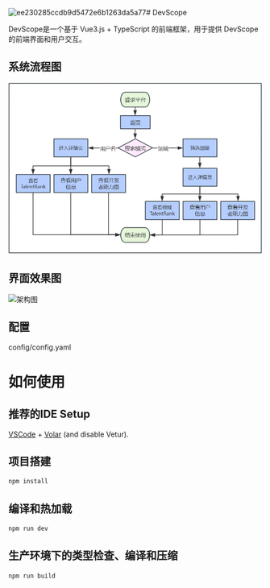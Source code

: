 <img width="479" alt="ee230285ccdb9d5472e6b1263da5a77" src="https://github.com/user-attachments/assets/e549d9ae-bdfe-4a3a-a152-6b73e9f46b95"># DevScope

DevScope是一个基于 Vue3.js + TypeScript 的前端框架，用于提供 DevScope 的前端界面和用户交互。

## 系统流程图

![流程图](./flowChart.png)

## 界面效果图

![架构图](./platform.png)

## 配置

config/config.yaml



# 如何使用

## 推荐的IDE Setup

[VSCode](https://code.visualstudio.com/) + [Volar](https://marketplace.visualstudio.com/items?itemName=Vue.volar) (and disable Vetur).

## 项目搭建

```sh
npm install
```

## 编译和热加载

```sh
npm run dev
```

## 生产环境下的类型检查、编译和压缩

```sh
npm run build
```


